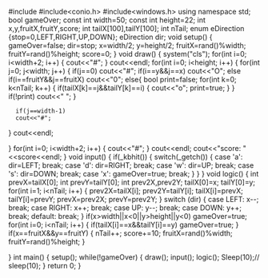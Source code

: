 #include<iostream>
#include<conio.h>
#include<windows.h>
using namespace std;
bool gameOver;
const int width=50;
const int  height=22;
int x,y,fruitX,fruitY,score;
int tailX[100],tailY[100];
int nTail;
enum eDirection {stop=0,LEFT,RIGHT,UP,DOWN};
eDirection dir;
void setup()
{
gameOver=false;
dir=stop;
x=width/2;
y=height/2;
fruitX=rand()%width;
fruitY=rand()%height;
score=0;
}
void draw()
{
system("cls");
for(int i=0; i<width+2; i++)
{
   cout<<"#";
}
cout<<endl;
for(int i=0; i<height; i++)
{
   for(int j=0; j<width; j++)
   {
      if(j==0)
      cout<<"#";
      if(i==y&&j==x)
      cout<<"O";
      else if(i==fruitY&&j==fruitX)
      cout<<"0";
      else{
         bool print=false;
         for(int k=0; k<nTail; k++)
         {
            if(tailX[k]==j&&tailY[k]==i)
            {
               cout<<"o";
               print=true;
            }
         }
         if(!print)
       cout<<" ";
      }
  
      if(j==width-1)
      cout<<"#";
   }
   cout<<endl;


}
for(int i=0; i<width+2; i++)
{
   cout<<"#";
}
cout<<endl;
cout<<"score: "<<score<<endl;
}
void input()
{
if(_kbhit())
{
   switch(_getch())
   {
      case 'a':
      dir=LEFT;
      break;
      case 'd':
      dir=RIGHT;
      break;
      case 'w':
      dir=UP;
      break;
      case 's':
      dir=DOWN;
      break;
      case 'x':
      gameOver=true;
      break;
   }
}
}
void logic()
{
   int prevX=tailX[0];
   int prevY=tailY[0];
   int prev2X,prev2Y;
   tailX[0]=x;
   tailY[0]=y;
   for(int i=1; i<nTail; i++)
   {
      prev2X=tailX[i];
      prev2Y=tailY[i];
      tailX[i]=prevX;
      tailY[i]=prevY;
      prevX=prev2X;
      prevY=prev2Y;
   }
   switch (dir)
   {
case LEFT:
     x--;
      break;
case RIGHT:
     x++;
      break;
case UP:
   y--;
      break;
case DOWN:
    y++;
      break;
default:
      break;
   }
   if(x>width||x<0||y>height||y<0)
   gameOver=true;
   for(int i=0; i<nTail; i++)
   {
      if(tailX[i]==x&&tailY[i]==y)
      gameOver=true;
   }
if(x==fruitX&&y==fruitY)
   {
      nTail++;
      score+=10;
fruitX=rand()%width;
fruitY=rand()%height;
   }

}
int main()
{
setup();
while(!gameOver)
{
  draw();
  input();
  logic();
  Sleep(10);// sleep(10);
}
   return 0;
}
